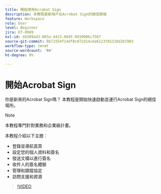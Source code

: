 ```yaml
---
title: 開始使用Acrobat Sign
description: 本教程是新用戶在Acrobat Sign的絕佳開端
feature: Workspace
role: User
level: Beginner
jira: KT-8989
exl-id: d4309ad3-003a-4415-9845-8919006c7567
source-git-commit: 8b71554f14df8c072d14cda6123f01310d2bf803
workflow-type: tm+mt
source-wordcount: '94'
ht-degree: 0%

---
```


# 開始Acrobat Sign

你是新來的Acrobat Sign嗎？ 本教程是開始快速啟動並運行Acrobat Sign的絕佳場所。

>[!NOTE]
>
>本教程專門針對業務和企業級計畫。

本教程介紹以下主題：

* 登錄並導航首頁
* 設定您的個人資料和簽名
* 發送文檔以進行簽名
* 收件人的簽名體驗
* 管理和跟蹤協定
* 訪問支援和資源

>[!VIDEO](https://video.tv.adobe.com/v/337151?quality=12&learn=on&hidetitle=true)
